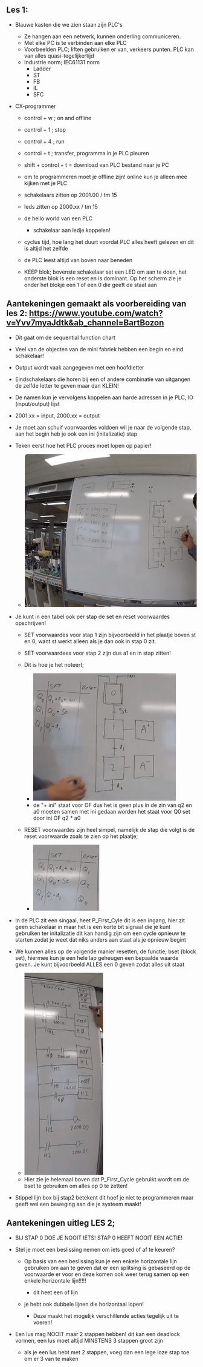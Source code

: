 ## Les 1:

- Blauwe kasten die we zien staan zijn PLC's
    - Ze hangen aan een netwerk, kunnen onderling communiceren.
    - Met elke PC is te verbinden aan elke PLC
    - Voorbeelden PLC; liften gebruiken er van, verkeers punten. PLC kan van alles quasi-tegelijkertijd 
    - Industrie norm; IEC61131 norm 
        - Ladder
        - ST
        - FB
        - IL
        - SFC 

- CX-programmer
    - control + w ; on and offline
    - control + 1 ; stop
    - control + 4 ; run
    - control + t ; transfer, programma in je PLC pleuren
    - shift + control + t = download van PLC bestand naar je PC

    - om te programmeren moet je offline zijn! online kun je alleen mee kijken met je PLC

    - schakelaars zitten op 2001.00 / tm 15
    - leds zitten op 2000.xx / tm 15

    - de hello world van een PLC
        - schakelaar aan ledje koppelen!

    - cyclus tijd, hoe lang het duurt voordat PLC alles heeft gelezen en dit is altijd het zelfde

    - de PLC leest altijd van boven naar beneden

    - KEEP blok; bovenste schakelaar set een LED om aan te doen, het onderste blok is een reset en is dominant. Op het scherm zie je onder het blokje een 1 of een 0 die geeft de staat aan

## Aantekeningen gemaakt als voorbereiding van les 2: https://www.youtube.com/watch?v=Yvv7myaJdtk&ab_channel=BartBozon

- Dit gaat om de sequential function chart

- Veel van de objecten van de mini fabriek hebben een begin en eind schakelaar!

- Output wordt vaak aangegeven met een hoofdletter

- Eindschakelaars die horen bij een of andere combinatie van uitgangen de zelfde letter te geven maar dan KLEIN!

- De namen kun je vervolgens koppelen aan harde adressen in je PLC, IO (input/output) lijst

- 2001.xx = input, 2000.xx = output

- Je moet aan schuif voorwaardes voldoen wil je naar de volgende stap, aan het begin heb je ook een ini (initalizatie) stap

- Teken eerst hoe het PLC proces moet lopen op papier!
    - ![alt text](image.png)

- Je kunt in een tabel ook per stap de set en reset voorwaardes opschrijven!
    - SET voorwaardes voor stap 1 zijn bijvoorbeeld in het plaatje boven st en 0, want st werkt alleen als je dan ook in stap 0 zit.
    - SET voorwaardees voor stap 2 zijn dus a1 en in stap zitten!
    - Dit is hoe je het noteert;
        - ![alt text](image-1.png)
        - de "+ ini" staat voor OF dus het is geen plus in de zin van q2 en a0 moeten samen met ini gedaan worden het staat voor Q0 set door ini OF q2 * a0
    
    - RESET voorwaardes zijn heel simpel, namelijk de stap die volgt is de reset voorwaarde zoals te zien op het plaatje;
        - ![alt text](image-2.png)

- In de PLC zit een singaal, heet P_First_Cyle dit is een ingang, hier zit geen schakelaar in maar het is een korte bit signaal die je kunt gebruiken ter initalizatie dit kan handig zijn om een cycle opnieuw te starten zodat je weet dat niks anders aan staat als je opnieuw begint

- We kunnen alles op de volgende manier resetten, de functie; bset (block set), hiermee kun je een hele lap geheugen een bepaalde waarde geven. Je kunt bijvoorbeeld ALLES een 0 geven zodat alles uit staat
    - ![alt text](image-3.png)
    - Hier zie je helemaal boven dat P_First_Cycle gebruikt wordt om de bset te gebruiken om alles op 0 te zetten!

- Stippel lijn box bij stap2 betekent dit hoef je niet te programmeren maar geeft wel een beweging aan die je systeem maakt!

## Aantekeningen uitleg LES 2;

- BIJ STAP 0 DOE JE NOOIT IETS! STAP 0 HEEFT NOOIT EEN ACTIE!

- Stel je moet een beslissing nemen om iets goed of af te keuren?
    - Op basis van een beslissing kun je een enkele horizontale lijn gebruiken om aan te geven dat er een splitsing is gebaseerd op de voorwaarde er voor en deze komen ook weer terug samen op een enkele horizontale lijn!!!!!
        - dit heet een of lijn
    
    - je hebt ook dubbele lijnen die horizontaal lopen!
        - Deze maakt het mogelijk verschillende acties tegelijk uit te voeren!

- Een lus mag NOOIT maar 2 stappen hebben! dit kan een deadlock vormen, een lus moet altijd MINSTENS 3 stappen groot zijn
    - als je een lus hebt met 2 stappen, voeg dan een lege loze stap toe om er 3 van te maken